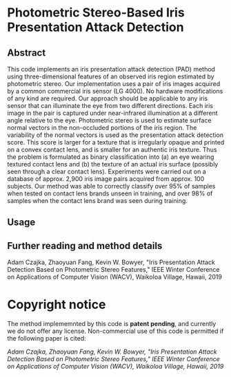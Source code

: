 # Photometric Stereo-Based Iris Presentation Attack Detection

## Abstract
This code implements an iris presentation attack detection (PAD) method using three-dimensional features of an observed iris region estimated by photometric stereo. Our implementation uses a pair of iris images acquired by a common commercial iris sensor (LG 4000). No hardware modifications of any kind are required. Our approach should be applicable to any iris sensor that can illuminate the eye from two different directions. Each iris image in the pair is captured under near-infrared illumination at a different angle relative to the eye. Photometric stereo is used to estimate surface normal vectors in the non-occluded portions of the iris region. The variability of the normal vectors is used as the presentation attack detection score. This score is larger for a texture that is irregularly opaque and printed on a convex contact lens, and is smaller for an authentic iris texture. Thus the problem is formulated as binary classification into (a) an eye wearing textured contact lens and (b) the texture of an actual iris surface (possibly seen through a clear contact lens). Experiments were carried out on a database of approx. 2,900 iris image pairs acquired from approx. 100 subjects. Our method was able to correctly classify over 95% of samples when tested on contact lens brands unseen in training, and over 98% of samples when the contact lens brand was seen during training.

## Usage

## Further reading and method details 
Adam Czajka, Zhaoyuan Fang, Kevin W. Bowyer, "Iris Presentation Attack Detection Based on Photometric Stereo Features," IEEE Winter Conference on Applications of Computer Vision (WACV), Waikoloa Village, Hawaii, 2019

# Copyright notice
The method implememnted by this code is **patent pending**, and currently we do not offer any license. Non-commercial use of this code is permitted if the following paper is cited: 

*Adam Czajka, Zhaoyuan Fang, Kevin W. Bowyer, "Iris Presentation Attack Detection Based on Photometric Stereo Features," IEEE Winter Conference on Applications of Computer Vision (WACV), Waikoloa Village, Hawaii, 2019*
